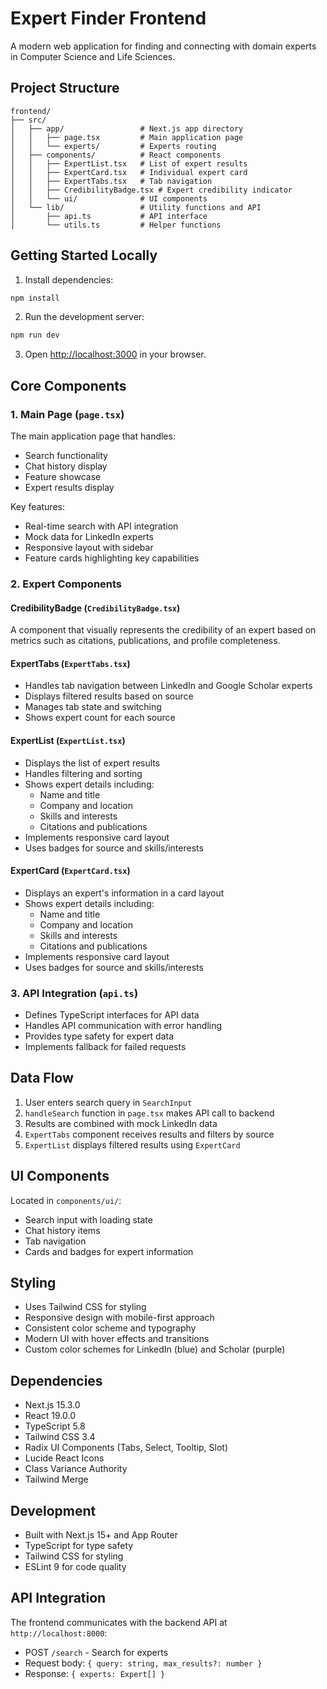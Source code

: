 # Expert Finder Frontend

A modern web application for finding and connecting with domain experts in Computer Science and Life Sciences.

## Project Structure
```
frontend/
├── src/
│   ├── app/                 # Next.js app directory
│   │   ├── page.tsx         # Main application page
│   │   └── experts/         # Experts routing
│   ├── components/          # React components
│   │   ├── ExpertList.tsx   # List of expert results
│   │   ├── ExpertCard.tsx   # Individual expert card
│   │   ├── ExpertTabs.tsx   # Tab navigation
│   │   ├── CredibilityBadge.tsx # Expert credibility indicator
│   │   └── ui/              # UI components
│   └── lib/                 # Utility functions and API
│       ├── api.ts           # API interface
│       └── utils.ts         # Helper functions
```

## Getting Started Locally

1. Install dependencies:
```bash
npm install
```

2. Run the development server:
```bash
npm run dev
```

3. Open [http://localhost:3000](http://localhost:3000) in your browser.

## Core Components

### 1. Main Page (`page.tsx`)
The main application page that handles:
- Search functionality
- Chat history display
- Feature showcase
- Expert results display

Key features:
- Real-time search with API integration
- Mock data for LinkedIn experts
- Responsive layout with sidebar
- Feature cards highlighting key capabilities

### 2. Expert Components

#### CredibilityBadge (`CredibilityBadge.tsx`)
A component that visually represents the credibility of an expert based on metrics such as citations, publications, and profile completeness. 

#### ExpertTabs (`ExpertTabs.tsx`)
- Handles tab navigation between LinkedIn and Google Scholar experts
- Displays filtered results based on source
- Manages tab state and switching
- Shows expert count for each source

#### ExpertList (`ExpertList.tsx`)
- Displays the list of expert results
- Handles filtering and sorting
- Shows expert details including:
  - Name and title
  - Company and location
  - Skills and interests
  - Citations and publications
- Implements responsive card layout
- Uses badges for source and skills/interests

#### ExpertCard (`ExpertCard.tsx`)
- Displays an expert's information in a card layout
- Shows expert details including:
  - Name and title
  - Company and location
  - Skills and interests
  - Citations and publications
- Implements responsive card layout
- Uses badges for source and skills/interests


### 3. API Integration (`api.ts`)
- Defines TypeScript interfaces for API data
- Handles API communication with error handling
- Provides type safety for expert data
- Implements fallback for failed requests

## Data Flow

1. User enters search query in `SearchInput`
2. `handleSearch` function in `page.tsx` makes API call to backend
3. Results are combined with mock LinkedIn data
4. `ExpertTabs` component receives results and filters by source
5. `ExpertList` displays filtered results using `ExpertCard`

## UI Components
Located in `components/ui/`:
- Search input with loading state
- Chat history items
- Tab navigation
- Cards and badges for expert information

## Styling
- Uses Tailwind CSS for styling
- Responsive design with mobile-first approach
- Consistent color scheme and typography
- Modern UI with hover effects and transitions
- Custom color schemes for LinkedIn (blue) and Scholar (purple)

## Dependencies
- Next.js 15.3.0
- React 19.0.0
- TypeScript 5.8
- Tailwind CSS 3.4
- Radix UI Components (Tabs, Select, Tooltip, Slot)
- Lucide React Icons
- Class Variance Authority
- Tailwind Merge

## Development
- Built with Next.js 15+ and App Router
- TypeScript for type safety
- Tailwind CSS for styling
- ESLint 9 for code quality

## API Integration
The frontend communicates with the backend API at `http://localhost:8000`:
- POST `/search` - Search for experts
- Request body: `{ query: string, max_results?: number }`
- Response: `{ experts: Expert[] }`






